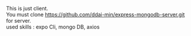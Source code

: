 This is just client.  
You must clone https://github.com/ddai-min/express-mongodb-server.git for server.  
used skills : expo Cli, mongo DB, axios  
